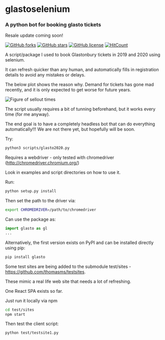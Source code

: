 # glastoselenium

### A python bot for booking glasto tickets

Resale update coming soon!

[![GitHub forks](https://img.shields.io/github/forks/thomasms/glastoselenium)](https://github.com/thomasms/glastoselenium/network)
[![GitHub stars](https://img.shields.io/github/stars/thomasms/glastoselenium)](https://github.com/thomasms/glastoselenium/stargazers)
[![GitHub license](https://img.shields.io/github/license/thomasms/glastoselenium)](https://github.com/thomasms/glastoselenium/blob/master/LICENSE)
[![HitCount](http://hits.dwyl.io/thomasms/glastoselenium.svg)](http://hits.dwyl.io/thomasms/glastoselenium)

A script/package I used to book Glastonbury tickets in 2019 and 2020 using selenium.

It can refresh quicker than any human, and automatically fills in registration details to avoid any mistakes or delays.

The below plot shows the reason why. Demand for tickets has gone mad recently, and it is only expected to get worse for future years.

![Figure of sellout times](https://github.com/thomasms/glastoselenium/blob/master/figures/sellout_times.png?raw=true)

The script usually requires a bit of tunning beforehand, but it works every time (for me anyway).

The end goal is to have a completely headless bot that can do everything automatically!!! We are not there yet, but hopefully will be soon.

Try:
```bash
python3 scripts/glasto2020.py
```

Requires a webdriver - only tested with chromedriver (http://chromedriver.chromium.org/)

Look in examples and script directories on how to use it.

Run:
```bash
python setup.py install
```

Then set the path to the driver via:
```bash
export CHROMEDRIVER=/path/to/chromedriver
```

Can use the package as:
```python
import glasto as gl
...
```

Alternatively, the first version exists on PyPI and can be installed directly using pip:

```bash
pip install glasto
```



Some test sites are being added to the submodule test/sites - https://github.com/thomasms/testsites.

These mimic a real life web site that needs a lot of refreshing.


One React SPA exists so far. 

Just run it locally via npm
```bash
cd test/sites
npm start
```

Then test the client script:
```bash
python test/testsite1.py
```

